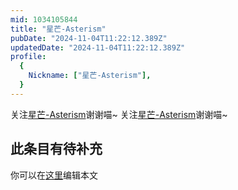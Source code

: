 ```yaml
---
mid: 1034105844
title: "星芒-Asterism"
pubDate: "2024-11-04T11:22:12.389Z"
updatedDate: "2024-11-04T11:22:12.389Z"
profile:
  {
    Nickname: ["星芒-Asterism"],
  }
---
```


关注[星芒-Asterism](https://space.bilibili.com/1034105844)谢谢喵~ 关注[星芒-Asterism](https://space.bilibili.com/1034105844)谢谢喵~

## 此条目有待补充
你可以在[这里](https://github.com/Yuhanawa/VTuber.ICU/edit/master/src/content/v/星芒-Asterism/index.md)编辑本文
